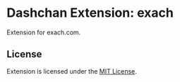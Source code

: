 # Dashchan Extension: exach

Extension for exach.com.

## License

Extension is licensed under the [MIT License](LICENSE).